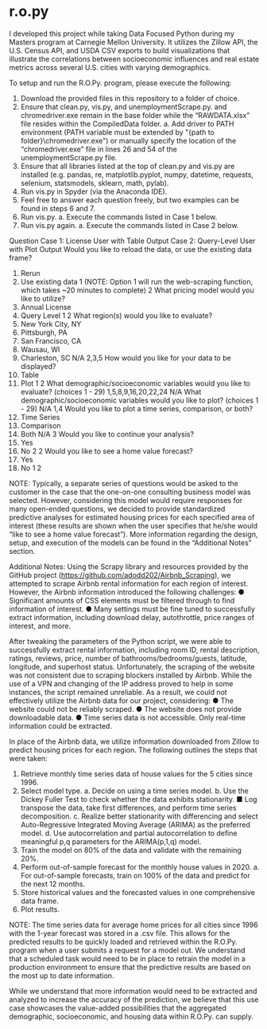 # r.o.py
I developed this project while taking Data Focused Python during my Masters program at Carnegie Mellon University. It utilizes the Zillow API, the U.S. Census API, and USDA CSV exports to build visualizations that illustrate the correlations between socioeconomic influences and real estate metrics across several U.S. cities with varying demographics.

To setup and run the R.O.Py. program, please execute the following:
1.	Download the provided files in this repository to a folder of choice.  
2.	Ensure that clean.py, vis.py, and unemploymentScrape.py. and chromedriver.exe remain in the base folder while the “RAWDATA.xlsx” file resides within the CompiledData folder.
a.	Add driver to PATH environment (PATH variable must be extended by "{path to folder}\chromedriver.exe") or manually specify the location of the “chromedriver.exe” file in lines 26 and 54 of the unemploymentScrape.py file. 
3.	Ensure that all libraries listed at the top of clean.py and vis.py are installed (e.g. pandas, re, matplotlib.pyplot, numpy, datetime, requests, selenium, statsmodels, sklearn, math, pylab).
4.	Run vis.py in Spyder (via the Anaconda IDE).
5.  Feel free to answer each question freely, but two examples can be found in steps 6 and 7.
6.	Run vis.py.
a.	Execute the commands listed in Case 1 below.
7.	Run vis.py again.
a.	Execute the commands listed in Case 2 below.

Question	Case 1: License User with Table Output	Case 2: Query-Level User with Plot Output
Would you like to reload the data, or use the existing data frame?
1. Rerun
2. Use existing data	1 
(NOTE: Option 1 will run the web-scraping function, which takes ~20 minutes to complete) 	2
What pricing model would you like to utilize?
1. Annual License
2. Query Level	1	2
What region(s) would you like to evaluate?
1. New York City, NY 
2. Pittsburgh, PA
3. San Francisco, CA
4. Wausau, WI
5. Charleston, SC	N/A	2,3,5
How would you like for your data to be displayed?
1. Table
2. Plot	1	2
What demographic/socioeconomic variables would you like to evaluate? (choices 1 - 29)	1,5,8,9,16,20,22,24	N/A
What demographic/socioeconomic variables would you like to plot? (choices 1 - 29)	N/A	1,4
Would you like to plot a time series, comparison, or both?
1. Time Series
2. Comparison
3. Both	N/A	3
Would you like to continue your analysis?
1. Yes
2. No	2	2
Would you like to see a home value forecast?
1. Yes
2. No	1	2

NOTE: Typically, a separate series of questions would be asked to the customer in the case that the one-on-one consulting business model was selected.  However, considering this model would require responses for many open-ended questions, we decided to provide standardized predictive analyses for estimated housing prices for each specified area of interest (these results are shown when the user specifies that he/she would “like to see a home value forecast”).  More information regarding the design, setup, and execution of the models can be found in the “Additional Notes” section.

Additional Notes:
Using the Scrapy library and resources provided by the GitHub project (https://github.com/adodd202/Airbnb_Scraping), we attempted to scrape Airbnb rental information for each region of interest.  However, the Airbnb information introduced the following challenges: 
●	Significant amounts of CSS elements must be filtered through to find information of interest.
●	Many settings must be fine tuned to successfully extract information, including download delay, autothrottle, price ranges of interest, and more.

After tweaking the parameters of the Python script, we were able to successfully extract rental information, including room ID, rental description, ratings, reviews, price, number of bathrooms/bedrooms/guests, latitude, longitude, and superhost status.  Unfortunately, the scraping of the website was not consistent due to scraping blockers installed by Airbnb. While the use of a VPN and changing of the IP address proved to help in some instances, the script remained unreliable.  As a result, we could not effectively utilize the Airbnb data for our project, considering:
●	The website could not be reliably scraped.
●	The website does not provide downloadable data.
●	Time series data is not accessible.  Only real-time information could be extracted.




In place of the Airbnb data, we utilize information downloaded from Zillow to predict housing prices for each region.  The following outlines the steps that were taken:
1.	Retrieve monthly time series data of house values for the 5 cities since 1996.
2.	Select model type.
a.	Decide on using a time series model. 
b.	Use the Dickey Fuller Test to check whether the data exhibits stationarity.
■	Log transpose the data, take first differences, and perform time series decomposition.
c.	Realize better stationarity with differencing and select Auto-Regressive Integrated Moving Average (ARIMA) as the preferred model.
d.	Use autocorrelation and partial autocorrelation to define meaningful p,q parameters for the ARIMA(p,1,q) model.
3.	Train the model on 80% of the data and validate with the remaining 20%.
4.	Perform out-of-sample forecast for the monthly house values in 2020.
a.	For out-of-sample forecasts, train on 100% of the data and predict for the next 12 months.
5.	Store historical values and the forecasted values in one comprehensive data frame.
6.	Plot results.

NOTE: The time series data for average home prices for all cities since 1996 with the 1-year forecast was stored in a .csv file.  This allows for the predicted results to be quickly loaded and retrieved within the R.O.Py. program when a user submits a request for a model out.  We understand that a scheduled task would need to be in place to retrain the model in a production environment to ensure that the predictive results are based on the most up to date information.

While we understand that more information would need to be extracted and analyzed to increase the accuracy of the prediction, we believe that this use case showcases the value-added possibilities that the aggregated demographic, socioeconomic, and housing data within R.O.Py. can supply.


